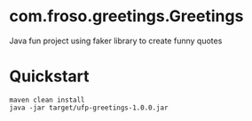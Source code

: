 # com.froso.greetings.Greetings

Java fun project using faker library to create funny quotes

# Quickstart

    maven clean install
    java -jar target/ufp-greetings-1.0.0.jar